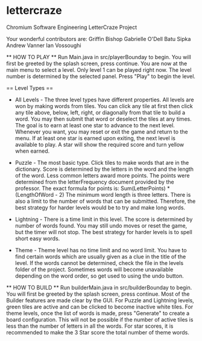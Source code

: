 # lettercraze
Chromium Software Engineering LetterCraze Project

Your wonderful contributors are:
Griffin Bishop
Gabrielle O'Dell
Batu Sipka
Andrew Vanner
Ian Vossoughi

** HOW TO PLAY **
Run Main.java in src/playerBounday to begin.
You will first be greeted by the splash screen, press continue.
You are now at the main menu to select a level. Only level 1 can 
be played right now. The level number is determined by the selected panel.
Press "Play" to begin the level.

== Level Types ==

- All Levels -
The three level types have different properties. All levels are won by
making words from tiles. You can click any tile at first then click 
any tile above, below, left, right, or diagonally from that tile to build 
a word. You may then submit that word or deselect the tiles at any times.
The goal is to earn at least one star to advance to the next level.
Whenever you want, you may reset or exit the game and return to the menu.
If at least one star is earned upon exiting, the next level is available to play. 
A star will show the required score and turn yellow when earned.

- Puzzle - 
The most basic type. Click tiles to make words that are in the dictionary. 
Score is determined by the letters in the word and the length of the word. 
Less common letters award more points. The points were determined
from the letterFrequency document provided by the professor.
The exact formula for points is:
Sum(LetterPoints) * (LengthOfWord - 2)
The minimum word length is three letters. 
There is also a limit to the number of words that can be submitted.
Therefore, the best strategy for harder levels would be to try and make long words.

- Lightning -
There is a time limit in this level. 
The score is determined by number of words found.
You may still undo moves or reset the game, but the timer will not stop.
The best strategy for harder levels is to spell short easy words.

- Theme -
Theme level has no time limit and no word limit.
You have to find certain words which are usually given as a clue in the title of the level.
If the words cannot be determined, check the file in the levels folder of the project.
Sometimes words will become unavailable depending on the word order,
so get used to using the undo button.


** HOW TO BUILD **
Run builderMain.java in src/builderBounday to begin.
You will first be greeted by the splash screen, press continue.
Most of the Builder features are made clear by the GUI.
For Puzzle and Lightning levels, green tiles are active and
can be clicked to become inactive white tiles.
For theme levels, once the list of words is made, press "Generate"
to create a board configuration. 
This will not be possible if the number of active tiles is less than the
number of letters in all the words.
For star scores, it is recommended to make the 3 Star score the total
number of theme words.